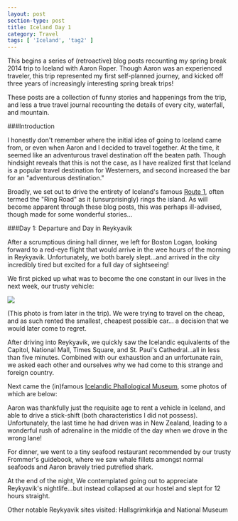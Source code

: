 ```yaml
---
layout: post
section-type: post
title: Iceland Day 1
category: Travel
tags: [ 'Iceland', 'tag2' ]
---
```


This begins a series of (retroactive) blog posts recounting my spring break 2014 trip to Iceland
with Aaron Roper. Though Aaron was an experienced traveler, this trip represented my first
self-planned journey, and kicked off three years of increasingly interesting spring break trips!

These posts are a collection of funny stories and happenings from the trip, and less a true
travel journal recounting the details of every city, waterfall, and mountain.

###Introduction

I honestly don't remember where the initial idea of going to Iceland came from, or even when Aaron
and I decided to travel together. At the time, it seemed like an adventurous travel destination
off the beaten path. Though hindsight reveals that this is not the case, as I have realized
first that Iceland is a popular travel destination for Westerners, and second increased the bar for
an "adventurous destination."

Broadly, we set out to drive the entirety of Iceland's famous
[Route 1](https://en.wikipedia.org/wiki/Route_1_(Iceland)), often termed the "Ring Road"
as it (unsurprisingly) rings the island. As will become apparent through these blog posts,
this was perhaps ill-advised, though made for some wonderful stories...

###Day 1: Departure and Day in Reykyavik

After a scrumptious dining hall dinner, we left for Boston Logan, looking forward to a red-eye
flight that would arrive in the wee hours of the morning in Reykyavik. Unfortunately, we both barely
slept...and arrived in the city incredibly tired but excited for a full day of sightseeing!

We first picked up what was to become the one constant in our lives in the next week, our trusty
vehicle:

![](https://dl.dropboxusercontent.com/s/nbe6uquae0b7vmu/Day%203%20-%20Size%20Matters.JPG?dl=0)

(This photo is from later in the trip).
We were trying to travel on the cheap, and as such rented the smallest, cheapest possible car...
a decision that we would later come to regret.

After driving into Reykyavik, we quickly saw the Icelandic equivalents of the Capitol, National
Mall, Times Square, and St. Paul's Cathedral...all in less than five minutes. Combined with our
exhaustion and an unfortunate rain, we asked each other and ourselves why we had come to this
strange and foreign country.

Next came the (in)famous [Icelandic Phallological Museum](http://www.phallus.is/en/), some photos
of which are below:

Aaron was thankfully just the requisite age to rent a vehicle in Iceland, and able to
drive a stick-shift (both characteristics I did not possess). Unfortunately, the last time
he had driven was in New Zealand, leading to a wonderful rush of adrenaline in the middle of the day
when we drove in the wrong lane!

For dinner, we went to a tiny seafood restaurant recommended by our trusty Frommer's guidebook,
where we saw whale fillets amongst normal seafoods and Aaron bravely tried putrefied shark.

At the end of the night, We contemplated going out to appreciate Reykyavik's nightlife...but
instead collapsed at our hostel and slept for 12 hours straight.

Other notable Reykyavik sites visited: Hallsgrimkirkja and National Museum